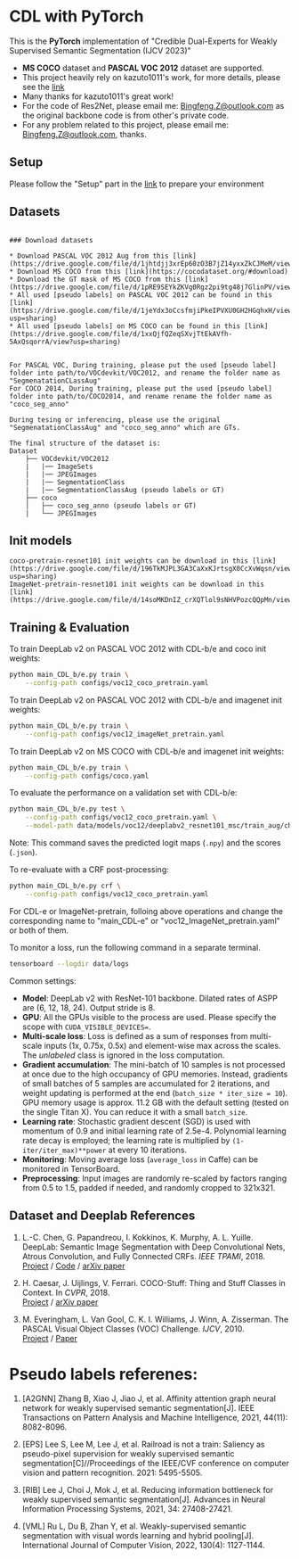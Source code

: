 # CDL with PyTorch

This is the **PyTorch** implementation of "Credible Dual-Experts for Weakly Supervised Semantic Segmentation (IJCV 2023)"
* **MS COCO** dataset and **PASCAL VOC 2012** dataset are supported.
* This project heavily rely on kazuto1011's work, for more details, please see the [link](https://github.com/kazuto1011/deeplab-pytorch)
* Many thanks for kazuto1011's great work!
* For the code of Res2Net, please email me: [Bingfeng.Z@outlook.com](Bingfeng.Z@outlook.com) as the original backbone code is from other's private code. 
* For any problem related to this project, please email me: [Bingfeng.Z@outlook.com](Bingfeng.Z@outlook.com), thanks.



## Setup


Please follow the "Setup" part in the [link](https://github.com/kazuto1011/deeplab-pytorch) to prepare your environment




## Datasets

```

### Download datasets

* Download PASCAL VOC 2012 Aug from this [link](https://drive.google.com/file/d/1jhtdjj3xrEp60zO3B7jZ14yxxZkCJMeM/view)
* Download MS COCO from this [link](https://cocodataset.org/#download)
* Download the GT mask of MS COCO from this [link](https://drive.google.com/file/d/1pRE9SEYkZKVg0Rgz2pi9tg48j7GlinPV/view)
* All used [pseudo labels] on PASCAL VOC 2012 can be found in this [link](https://drive.google.com/file/d/1jeYdx3oCcsfmjiPkeIPVXU0GH2HGqhxH/view?usp=sharing)
* All used [pseudo labels] on MS COCO can be found in this [link](https://drive.google.com/file/d/1xxQjfQZeqSXvjTtEkAVfh-5AxQsqorrA/view?usp=sharing)


For PASCAL VOC, During training, please put the used [pseudo label] folder into path/to/VOCdevkit/VOC2012, and rename the folder name as "SegmenatationCLassAug"
For COCO 2014, During training, please put the used [pseudo label] folder into path/to/COCO2014, and rename rename the folder name as "coco_seg_anno"

During tesing or inferencing, please use the original "SegmenatationClassAug" and "coco_seg_anno" which are GTs.

The final structure of the dataset is:
Dataset
    ├── VOCdevkit/VOC2012
    |   |── ImageSets
    |   |── JPEGImages
    |   |── SegmentationClass
    |   |── SegmentationClassAug (pseudo labels or GT)     
    ├── coco             
    │   ├── coco_seg_anno (pseudo labels or GT)
    |   └── JPEGImages        

```



## Init models
```
coco-pretrain-resnet101 init weights can be download in this [link](https://drive.google.com/file/d/196TkMJPL3GA3CaXxKJrtsgX0CcXvWqsn/view?usp=sharing)
ImageNet-pretrain-resnet101 init weights can be download in this [link](https://drive.google.com/file/d/14soMKDnIZ_crXQTlol9sNHVPozcQQpMn/view)
```


## Training & Evaluation

To train DeepLab v2 on PASCAL VOC 2012 with CDL-b/e and coco init weights:

```sh
python main_CDL_b/e.py train \
    --config-path configs/voc12_coco_pretrain.yaml
```


To train DeepLab v2 on PASCAL VOC 2012 with CDL-b/e and imagenet init weights:

```sh
python main_CDL_b/e.py train \
    --config-path configs/voc12_imageNet_pretrain.yaml
```



To train DeepLab v2 on MS COCO with CDL-b/e and imagenet init weights:

```sh
python main_CDL_b/e.py train \
    --config-path configs/coco.yaml

```

To evaluate the performance on a validation set with CDL-b/e:

```sh
python main_CDL_b/e.py test \
    --config-path configs/voc12_coco_pretrain.yaml \
    --model-path data/models/voc12/deeplabv2_resnet101_msc/train_aug/checkpoint_final.pth
```

Note: This command saves the predicted logit maps (`.npy`) and the scores (`.json`).

To re-evaluate with a CRF post-processing:<br>

```sh
python main_CDL_b/e.py crf \
    --config-path configs/voc12_coco_pretrain.yaml
```

For CDL-e or ImageNet-pretrain, folloing above operations and change the corresponding name to 
"main_CDL-e" or "voc12_ImageNet_pretrain.yaml" or both of them.

To monitor a loss, run the following command in a separate terminal.

```sh
tensorboard --logdir data/logs
```



Common settings:

- **Model**: DeepLab v2 with ResNet-101 backbone. Dilated rates of ASPP are (6, 12, 18, 24). Output stride is 8.
- **GPU**: All the GPUs visible to the process are used. Please specify the scope with
```CUDA_VISIBLE_DEVICES=```.
- **Multi-scale loss**: Loss is defined as a sum of responses from multi-scale inputs (1x, 0.75x, 0.5x) and element-wise max across the scales. The *unlabeled* class is ignored in the loss computation.
- **Gradient accumulation**: The mini-batch of 10 samples is not processed at once due to the high occupancy of GPU memories. Instead, gradients of small batches of 5 samples are accumulated for 2 iterations, and weight updating is performed at the end (```batch_size * iter_size = 10```). GPU memory usage is approx. 11.2 GB with the default setting (tested on the single Titan X). You can reduce it with a small ```batch_size```.
- **Learning rate**: Stochastic gradient descent (SGD) is used with momentum of 0.9 and initial learning rate of 2.5e-4. Polynomial learning rate decay is employed; the learning rate is multiplied by ```(1-iter/iter_max)**power``` at every 10 iterations.
- **Monitoring**: Moving average loss (```average_loss``` in Caffe) can be monitored in TensorBoard.
- **Preprocessing**: Input images are randomly re-scaled by factors ranging from 0.5 to 1.5, padded if needed, and randomly cropped to 321x321.



## Dataset and Deeplab References

1. L.-C. Chen, G. Papandreou, I. Kokkinos, K. Murphy, A. L. Yuille. DeepLab: Semantic Image
Segmentation with Deep Convolutional Nets, Atrous Convolution, and Fully Connected CRFs. *IEEE TPAMI*,
2018.<br>
[Project](http://liangchiehchen.com/projects/DeepLab.html) /
[Code](https://bitbucket.org/aquariusjay/deeplab-public-ver2) / [arXiv
paper](https://arxiv.org/abs/1606.00915)

2. H. Caesar, J. Uijlings, V. Ferrari. COCO-Stuff: Thing and Stuff Classes in Context. In *CVPR*, 2018.<br>
[Project](https://github.com/nightrome/cocostuff) / [arXiv paper](https://arxiv.org/abs/1612.03716)

1. M. Everingham, L. Van Gool, C. K. I. Williams, J. Winn, A. Zisserman. The PASCAL Visual Object
Classes (VOC) Challenge. *IJCV*, 2010.<br>
[Project](http://host.robots.ox.ac.uk/pascal/VOC) /
[Paper](http://host.robots.ox.ac.uk/pascal/VOC/pubs/everingham10.pdf)


# Pseudo labels referenes:
1. [A2GNN] Zhang B, Xiao J, Jiao J, et al. Affinity attention graph neural network for weakly supervised semantic segmentation[J]. IEEE Transactions on Pattern Analysis and Machine Intelligence, 2021, 44(11): 8082-8096. 

2. [EPS] Lee S, Lee M, Lee J, et al. Railroad is not a train: Saliency as pseudo-pixel supervision for weakly supervised semantic segmentation[C]//Proceedings of the IEEE/CVF conference on computer vision and pattern recognition. 2021: 5495-5505.

3. [RIB] Lee J, Choi J, Mok J, et al. Reducing information bottleneck for weakly supervised semantic segmentation[J]. Advances in Neural Information Processing Systems, 2021, 34: 27408-27421.

4. [VML] Ru L, Du B, Zhan Y, et al. Weakly-supervised semantic segmentation with visual words learning and hybrid pooling[J]. International Journal of Computer Vision, 2022, 130(4): 1127-1144.